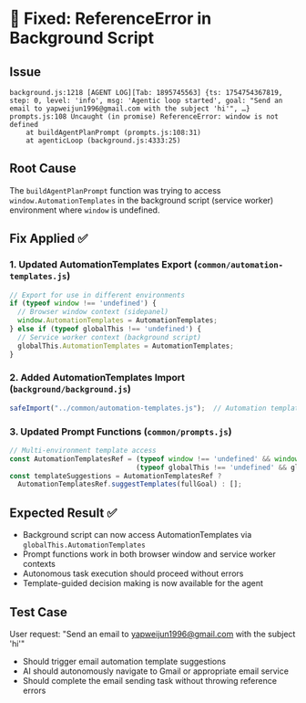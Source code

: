 # 🔧 Fixed: ReferenceError in Background Script

## Issue
```
background.js:1218 [AGENT LOG][Tab: 1895745563] {ts: 1754754367819, step: 0, level: 'info', msg: 'Agentic loop started', goal: "Send an email to yapweijun1996@gmail.com with the subject 'hi'", …}
prompts.js:108 Uncaught (in promise) ReferenceError: window is not defined
    at buildAgentPlanPrompt (prompts.js:108:31)
    at agenticLoop (background.js:4333:25)
```

## Root Cause
The `buildAgentPlanPrompt` function was trying to access `window.AutomationTemplates` in the background script (service worker) environment where `window` is undefined.

## Fix Applied ✅

### 1. **Updated AutomationTemplates Export** (`common/automation-templates.js`)
```javascript
// Export for use in different environments
if (typeof window !== 'undefined') {
  // Browser window context (sidepanel)
  window.AutomationTemplates = AutomationTemplates;
} else if (typeof globalThis !== 'undefined') {
  // Service worker context (background script)
  globalThis.AutomationTemplates = AutomationTemplates;
}
```

### 2. **Added AutomationTemplates Import** (`background/background.js`)
```javascript
safeImport("../common/automation-templates.js");  // Automation templates library
```

### 3. **Updated Prompt Functions** (`common/prompts.js`)
```javascript
// Multi-environment template access
const AutomationTemplatesRef = (typeof window !== 'undefined' && window.AutomationTemplates) || 
                               (typeof globalThis !== 'undefined' && globalThis.AutomationTemplates);
const templateSuggestions = AutomationTemplatesRef ? 
  AutomationTemplatesRef.suggestTemplates(fullGoal) : [];
```

## Expected Result ✅
- Background script can now access AutomationTemplates via `globalThis.AutomationTemplates`
- Prompt functions work in both browser window and service worker contexts
- Autonomous task execution should proceed without errors
- Template-guided decision making is now available for the agent

## Test Case
User request: "Send an email to yapweijun1996@gmail.com with the subject 'hi'"
- Should trigger email automation template suggestions
- AI should autonomously navigate to Gmail or appropriate email service
- Should complete the email sending task without throwing reference errors